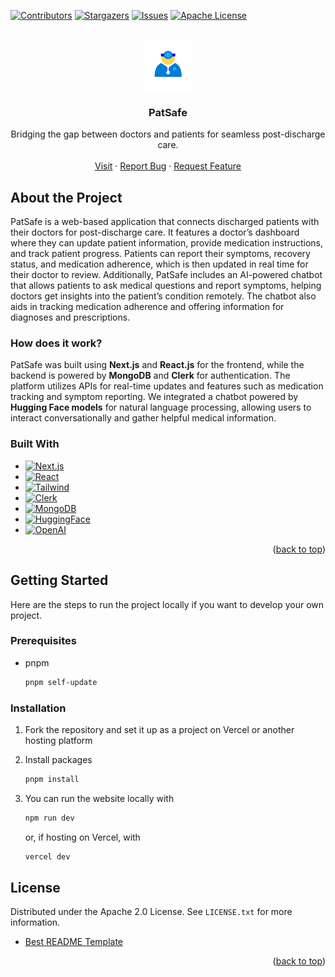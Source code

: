 <!-- Improved compatibility of back to top link: See: https://github.com/othneildrew/Best-README-Template/pull/73 -->
<a id="readme-top"></a>
<!--
*** Thanks for checking out the Best-README-Template. If you have a suggestion
*** that would make this better, please fork the repo and create a pull request
*** or simply open an issue with the tag "enhancement".
*** Don't forget to give the project a star!
*** Thanks again! Now go create something AMAZING! :D
-->



<!-- PROJECT SHIELDS -->
<!--
*** I'm using markdown "reference style" links for readability.
*** Reference links are enclosed in brackets [ ] instead of parentheses ( ).
*** See the bottom of this document for the declaration of the reference variables
*** for contributors-url, forks-url, etc. This is an optional, concise syntax you may use.
*** https://www.markdownguide.org/basic-syntax/#reference-style-links
-->
[![Contributors][contributors-shield]][contributors-url]
[![Stargazers][stars-shield]][stars-url]
[![Issues][issues-shield]][issues-url]
[![Apache License][license-shield]][license-url]



<!-- PROJECT LOGO -->
<br />
<div align="center">
  <a href="https://github.com/GamerBoss101/HoyaHax2025">
    <img src="/public/HoyaHax2025-icon.svg" alt="Logo" width="80" height="80">
  </a>

<h3 align="center">PatSafe</h3>

  <p align="center">
    Bridging the gap between doctors and patients for seamless post-discharge care.
    <br />
    <br />
    <a href="https://www.patsafe.co">Visit</a>
    ·
    <a href="https://github.com/GamerBoss101/HoyaHax2025/issues/new?labels=bug&template=bug-report---.md">Report Bug</a>
    ·
    <a href="https://github.com/GamerBoss101/HoyaHax2025/issues/new?labels=enhancement&template=feature-request---.md">Request Feature</a>
  </p>
</div>



<!-- ABOUT THE PROJECT -->
## About the Project

PatSafe is a web-based application that connects discharged patients with their doctors for post-discharge care. It features a doctor’s dashboard where they can update patient information, provide medication instructions, and track patient progress. Patients can report their symptoms, recovery status, and medication adherence, which is then updated in real time for their doctor to review. Additionally, PatSafe includes an AI-powered chatbot that allows patients to ask medical questions and report symptoms, helping doctors get insights into the patient’s condition remotely. The chatbot also aids in tracking medication adherence and offering information for diagnoses and prescriptions.

### How does it work?

PatSafe was built using **Next.js** and **React.js** for the frontend, while the backend is powered by **MongoDB** and **Clerk** for authentication. The platform utilizes APIs for real-time updates and features such as medication tracking and symptom reporting. We integrated a chatbot powered by **Hugging Face models** for natural language processing, allowing users to interact conversationally and gather helpful medical information.




### Built With

* [![Next.js][Next.js]][Next-url]
* [![React][React.js]][React-url]
* [![Tailwind][Tailwind]][Tailwind-url]
* [![Clerk][Clerk]][Clerk-url]
* [![MongoDB][MongoDB]][MongoDB-url]
* [![HuggingFace][HuggingFace]][HuggingFace-url]
* [![OpenAI][OpenAI]][OpenAI]


<p align="right">(<a href="#readme-top">back to top</a>)</p>




<!-- GETTING STARTED -->
## Getting Started

Here are the steps to run the project locally if you want to develop your own project.

### Prerequisites

* pnpm
  ```sh
  pnpm self-update
  ```


### Installation

1. Fork the repository and set it up as a project on Vercel or another hosting platform

2. Install packages
   ```sh
   pnpm install
   ```
   
3. You can run the website locally with
    ```sh
    npm run dev
    ```
    or, if hosting on Vercel, with
    ```sh
    vercel dev
    ```








<!-- LICENSE -->
## License

Distributed under the Apache 2.0 License. See `LICENSE.txt` for more information.


* [Best README Template](https://github.com/othneildrew/Best-README-Template)

<p align="right">(<a href="#readme-top">back to top</a>)</p>





<!-- MARKDOWN LINKS & IMAGES -->
<!-- https://www.markdownguide.org/basic-syntax/#reference-style-links -->
[contributors-shield]: https://img.shields.io/github/contributors/GamerBoss101/HoyaHax2025.svg?style=for-the-badge
[contributors-url]: https://github.com/GamerBoss101/HoyaHax2025/graphs/contributors
[forks-shield]: https://img.shields.io/github/forks/GamerBoss101/HoyaHax2025.svg?style=for-the-badge
[forks-url]: https://github.com/GamerBoss101/HoyaHax2025/network/members
[stars-shield]: https://img.shields.io/github/stars/GamerBoss101/HoyaHax2025.svg?style=for-the-badge
[stars-url]: https://github.com/GamerBoss101/HoyaHax2025/stargazers
[issues-shield]: https://img.shields.io/github/issues/GamerBoss101/HoyaHax2025.svg?style=for-the-badge
[issues-url]: https://github.com/GamerBoss101/HoyaHax2025/issues
[license-shield]: https://img.shields.io/github/license/GamerBoss101/HoyaHax2025.svg?style=for-the-badge
[license-url]: https://github.com/GamerBoss101/HoyaHax2025/blob/master/LICENSE.txt
[linkedin-shield]: https://img.shields.io/badge/LinkedIn-0A66C2.svg?style=for-the-badge&logo=linkedin&logoColor=white
[linkedin-url-joseph]: https://linkedin.com/in/joseph-j-helfenbein
[product-screenshot]: images/screenshot.png
[Next.js]: https://img.shields.io/badge/next.js-000000?style=for-the-badge&logo=nextdotjs&logoColor=white
[Next-url]: https://nextjs.org/
[React.js]: https://img.shields.io/badge/React.js-20232A?style=for-the-badge&logo=react&logoColor=61DAFB
[React-url]: https://reactjs.org/
[Vue.js]: https://img.shields.io/badge/Vue.js-35495E?style=for-the-badge&logo=vuedotjs&logoColor=4FC08D
[Vue-url]: https://vuejs.org/
[Angular.io]: https://img.shields.io/badge/Angular-DD0031?style=for-the-badge&logo=angular&logoColor=white
[Angular-url]: https://angular.io/
[Svelte.dev]: https://img.shields.io/badge/Svelte-4A4A55?style=for-the-badge&logo=svelte&logoColor=FF3E00
[Svelte-url]: https://svelte.dev/
[Laravel.com]: https://img.shields.io/badge/Laravel-FF2D20?style=for-the-badge&logo=laravel&logoColor=white
[Laravel-url]: https://laravel.com
[Bootstrap.com]: https://img.shields.io/badge/Bootstrap-563D7C?style=for-the-badge&logo=bootstrap&logoColor=white
[Bootstrap-url]: https://getbootstrap.com
[JQuery.com]: https://img.shields.io/badge/jQuery-0769AD?style=for-the-badge&logo=jquery&logoColor=white
[JQuery-url]: https://jquery.com 
[Expo]: https://img.shields.io/badge/expo-000000?style=for-the-badge&logo=expo&logoColor=white
[Expo-url]: https://expo.dev/
[Flask]: https://img.shields.io/badge/flask-4590A1?logo=flask&style=for-the-badge&logoColor=white
[Flask-url]: https://flask.palletsprojects.com/en/3.0.x/
[JavaScript]: https://img.shields.io/badge/javascript-yellow?logo=javascript&style=for-the-badge&logoColor=white
[JavaScript-url]: https://developer.oracle.com/languages/javascript.html
[ThreeJS]: https://img.shields.io/badge/three.js-black?logo=three.js&style=for-the-badge&logoColor=white
[ThreeJS-url]: https://threejs.org/
[TypeScript]: https://img.shields.io/badge/typescript-3178C6?logo=typescript&style=for-the-badge&logoColor=white
[TypeScript-url]: https://www.typescriptlang.org/
[Python]: https://img.shields.io/badge/python-3776AB?style=for-the-badge&logo=python&logoColor=white
[Python-url]: https://www.python.org/
[Amazon-RDS]: https://img.shields.io/badge/amazon%20rds-527FFF?style=for-the-badge&logo=amazon%20rds&logoColor=white
[Amazon-RDS-url]: https://aws.amazon.com/rds/
[Cloudflare]: https://img.shields.io/badge/cloudflare%20workers-F38020?style=for-the-badge&logo=cloudflare%20workers&logoColor=white
[Cloudflare-url]: https://workers.cloudflare.com/
[Vercel]: https://img.shields.io/badge/vercel-000000?logo=vercel&style=for-the-badge&logoColor=white
[Vercel-url]: https://www.vercel.com/
[Supabase]: https://img.shields.io/badge/supabase-3FCF8E?logo=supabase&style=for-the-badge&logoColor=white
[Supabase-url]: https://supabase.com/
[Clerk]: https://img.shields.io/badge/clerk-6C47FF?logo=clerk&style=for-the-badge&logoColor=white
[Clerk-url]: https://clerk.com/
[Tailwind]: https://img.shields.io/badge/tailwind%20css-06B6D4?logo=tailwindcss&style=for-the-badge&logoColor=white
[Tailwind-url]: https://tailwindcss.com/
[MongoDB]: https://img.shields.io/badge/mongodb-47A248?logo=mongodb&style=for-the-badge&logoColor=white
[MongoDB-url]: https://www.mongodb.com/
[HuggingFace]: https://img.shields.io/badge/huggingface-FFD21E?logo=huggingface&style=for-the-badge&logoColor=white
[HuggingFace-url]: https://huggingface.co/
[OpenAI]: https://img.shields.io/badge/openai%20api-412991?logo=openai&style=for-the-badge&logoColor=white
[OpenAI-url]: [https://huggingface.co/](https://openai.com/)
